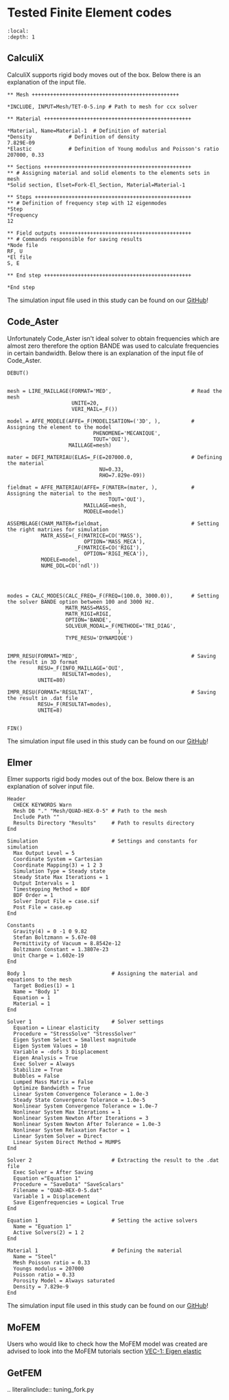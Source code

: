 # Tested Finite Element codes
```{contents} Table of Contents
:local: 
:depth: 1
```
## CalculiX

CalculiX supports rigid body moves out of the box. Below there is an explanation of the input file.

```
** Mesh ++++++++++++++++++++++++++++++++++++++++++++++++

*INCLUDE, INPUT=Mesh/TET-0-5.inp # Path to mesh for ccx solver

** Material ++++++++++++++++++++++++++++++++++++++++++++++++

*Material, Name=Material-1	# Definition of material
*Density			# Definition of density
7.829E-09
*Elastic			# Definition of Young modulus and Poisson's ratio
207000, 0.33

** Sections ++++++++++++++++++++++++++++++++++++++++++++++++
** # Assigning material and solid elements to the elements sets in mesh
*Solid section, Elset=Fork-El_Section, Material=Material-1	

** Steps +++++++++++++++++++++++++++++++++++++++++++++++++++
** # Definition of frequency step with 12 eigenmodes
*Step
*Frequency
12

** Field outputs +++++++++++++++++++++++++++++++++++++++++++
** # Commands responsible for saving results
*Node file
RF, U
*El file
S, E

** End step ++++++++++++++++++++++++++++++++++++++++++++++++

*End step
```
The simulation input file used in this study can be found on our [GitHub](https://github.com/spolanski/CoFEA/tree/master/benchmarks/00-Tuning-Fork/MODEL_CALCULIX)!

## Code_Aster

Unfortunately Code_Aster isn't ideal solver to obtain frequencies which are almost zero therefore the option BANDE was used to calculate frequencies in certain bandwidth. Below there is an explanation of the input file of Code_Aster.

```
DEBUT()


mesh = LIRE_MAILLAGE(FORMAT='MED',                          # Read the mesh
                     UNITE=20,
                     VERI_MAIL=_F())

model = AFFE_MODELE(AFFE=_F(MODELISATION=('3D', ),          # Assigning the element to the model
                            PHENOMENE='MECANIQUE',
                            TOUT='OUI'),
                    MAILLAGE=mesh)

mater = DEFI_MATERIAU(ELAS=_F(E=207000.0,                   # Defining the material
                              NU=0.33,
                              RHO=7.829e-09))

fieldmat = AFFE_MATERIAU(AFFE=_F(MATER=(mater, ),           # Assigning the material to the mesh
                                 TOUT='OUI'),
                         MAILLAGE=mesh,
                         MODELE=model)

ASSEMBLAGE(CHAM_MATER=fieldmat,                             # Setting the right matrixes for simulation
           MATR_ASSE=(_F(MATRICE=CO('MASS'),
                         OPTION='MASS_MECA'),
                      _F(MATRICE=CO('RIGI'),
                         OPTION='RIGI_MECA')),
           MODELE=model,
           NUME_DDL=CO('ndl'))




modes = CALC_MODES(CALC_FREQ=_F(FREQ=(100.0, 3000.0)),      # Setting the solver BANDE option between 100 and 3000 Hz.
                   MATR_MASS=MASS,
                   MATR_RIGI=RIGI,
                   OPTION='BANDE',
                   SOLVEUR_MODAL=_F(METHODE='TRI_DIAG',
                                    ),
                   TYPE_RESU='DYNAMIQUE')


IMPR_RESU(FORMAT='MED',                                     # Saving the result in 3D format
          RESU=_F(INFO_MAILLAGE='OUI',
                  RESULTAT=modes),
          UNITE=80)

IMPR_RESU(FORMAT='RESULTAT',                                # Saving the result in .dat file
          RESU=_F(RESULTAT=modes),
          UNITE=8)


FIN()

```
The simulation input file used in this study can be found on our [GitHub](https://github.com/spolanski/CoFEA/tree/master/benchmarks/00-Tuning-Fork/MODEL_Code_Aster)!

## Elmer

Elmer supports rigid body modes out of the box. Below there is an explanation of solver input file.

```
Header
  CHECK KEYWORDS Warn
  Mesh DB "." "Mesh/QUAD-HEX-0-5" # Path to the mesh
  Include Path ""
  Results Directory "Results"     # Path to results directory
End

Simulation                        # Settings and constants for simulation
  Max Output Level = 5
  Coordinate System = Cartesian
  Coordinate Mapping(3) = 1 2 3
  Simulation Type = Steady state
  Steady State Max Iterations = 1
  Output Intervals = 1
  Timestepping Method = BDF
  BDF Order = 1
  Solver Input File = case.sif
  Post File = case.ep
End

Constants                          
  Gravity(4) = 0 -1 0 9.82
  Stefan Boltzmann = 5.67e-08
  Permittivity of Vacuum = 8.8542e-12
  Boltzmann Constant = 1.3807e-23
  Unit Charge = 1.602e-19
End

Body 1                            # Assigning the material and equations to the mesh
  Target Bodies(1) = 1
  Name = "Body 1"
  Equation = 1
  Material = 1
End

Solver 1                          # Solver settings
  Equation = Linear elasticity
  Procedure = "StressSolve" "StressSolver"
  Eigen System Select = Smallest magnitude
  Eigen System Values = 10
  Variable = -dofs 3 Displacement
  Eigen Analysis = True
  Exec Solver = Always
  Stabilize = True
  Bubbles = False
  Lumped Mass Matrix = False
  Optimize Bandwidth = True
  Linear System Convergence Tolerance = 1.0e-3
  Steady State Convergence Tolerance = 1.0e-5
  Nonlinear System Convergence Tolerance = 1.0e-7
  Nonlinear System Max Iterations = 1
  Nonlinear System Newton After Iterations = 3
  Nonlinear System Newton After Tolerance = 1.0e-3
  Nonlinear System Relaxation Factor = 1
  Linear System Solver = Direct
  Linear System Direct Method = MUMPS
End

Solver 2                          # Extracting the result to the .dat file
  Exec Solver = After Saving
  Equation ="Equation 1"
  Procedure = "SaveData" "SaveScalars"
  Filename = "QUAD-HEX-0-5.dat"
  Variable 1 = Displacement
  Save Eigenfrequencies = Logical True
End

Equation 1                        # Setting the active solvers
  Name = "Equation 1"
  Active Solvers(2) = 1 2
End

Material 1                        # Defining the material
  Name = "Steel"
  Mesh Poisson ratio = 0.33
  Youngs modulus = 207000
  Poisson ratio = 0.33
  Porosity Model = Always saturated
  Density = 7.829e-9
End

```
The simulation input file used in this study can be found on our [GitHub](https://github.com/spolanski/CoFEA/tree/master/benchmarks/00-Tuning-Fork/MODEL_ElmerGUI)!

## MoFEM

Users who would like to check how the MoFEM model was created are advised to look into the MoFEM tutorials section [VEC-1: Eigen elastic](http://mofem.eng.gla.ac.uk/mofem/html/tutorial_eigen_elastic.html)

## GetFEM

.. literalinclude:: tuning_fork.py
